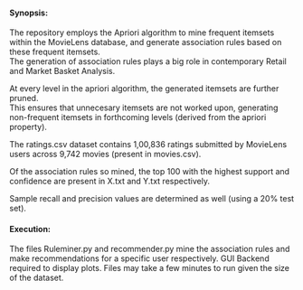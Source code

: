 #### Synopsis:

The repository employs the Apriori algorithm to mine frequent itemsets within the MovieLens database,  and generate association rules based on these frequent itemsets.<br>
The generation of association rules plays a big role in contemporary Retail and Market Basket Analysis.

At every level in the apriori algorithm, the generated itemsets are further pruned.<br>
This ensures that unnecesary itemsets are not worked upon, generating non-frequent itemsets in forthcoming levels  (derived from the apriori property).

The ratings.csv dataset contains 1,00,836 ratings submitted by MovieLens users across 9,742 movies (present in movies.csv). 

Of the association rules so mined, the top 100 with the highest support and confidence are present in X.txt and Y.txt respectively.

Sample recall and precision values are determined as well (using a 20% test set).


#### Execution:

The files Ruleminer.py and recommender.py mine the association rules and make recommendations for a specific user respectively.
GUI Backend required to display plots.
Files may take a few minutes to run given the size of the dataset.
